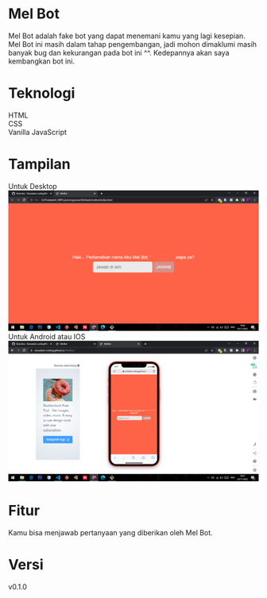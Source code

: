 # Mel Bot

Mel Bot adalah fake bot yang dapat menemani kamu yang lagi kesepian. Mel Bot ini masih dalam tahap pengembangan, jadi mohon dimaklumi masih banyak bug dan kekurangan pada bot ini ^^. Kedepannya akan saya kembangkan bot ini.

# Teknologi

HTML <br>
CSS <br>
Vanilla JavaScript

# Tampilan

Untuk Desktop <br>
<img src="imgs/Screenshot (268).png" alt="Desktop"> <br>
Untuk Android atau IOS
<img src="imgs/Screenshot (269).png" alt="Desktop">

# Fitur

Kamu bisa menjawab pertanyaan yang diberikan oleh Mel Bot.

# Versi

v0.1.0
